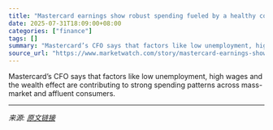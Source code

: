 ```yaml
---
title: "Mastercard earnings show robust spending fueled by a healthy consumer"
date: 2025-07-31T18:09:00+08:00
categories: ["finance"]
tags: []
summary: "Mastercard’s CFO says that factors like low unemployment, high wages and the wealth effect are contributing to strong spending patterns across mass-market and affluent consumers."
source_url: "https://www.marketwatch.com/story/mastercard-earnings-show-robust-spending-and-send-an-upbeat-message-for-visa-investors-559d0202?mod=mw_rss_topstories"
---
```


Mastercard’s CFO says that factors like low unemployment, high wages and the wealth effect are contributing to strong spending patterns across mass-market and affluent consumers.

---

*来源: [原文链接](https://www.marketwatch.com/story/mastercard-earnings-show-robust-spending-and-send-an-upbeat-message-for-visa-investors-559d0202?mod=mw_rss_topstories)*

